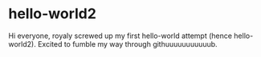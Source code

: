# hello-world2

Hi everyone, royaly screwed up my first hello-world attempt (hence hello-world2). Excited to fumble my way through githuuuuuuuuuuub.
